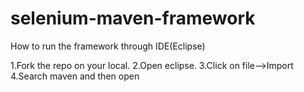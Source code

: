 # selenium-maven-framework

How to run the framework through IDE(Eclipse)

1.Fork the repo on your local. 
2.Open eclipse. 
3.Click on file-->Import
4.Search maven and then open 

